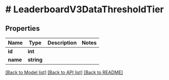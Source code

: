# # LeaderboardV3DataThresholdTier

## Properties

Name | Type | Description | Notes
------------ | ------------- | ------------- | -------------
**id** | **int** |  |
**name** | **string** |  |

[[Back to Model list]](../../README.md#models) [[Back to API list]](../../README.md#endpoints) [[Back to README]](../../README.md)
